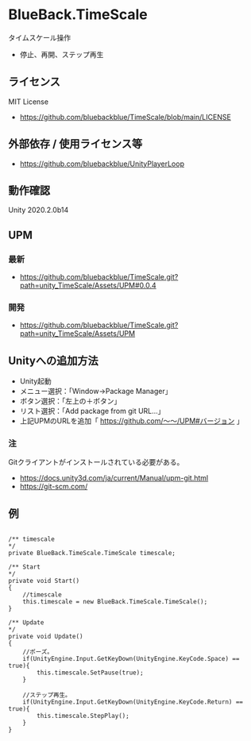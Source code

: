 # BlueBack.TimeScale
タイムスケール操作
* 停止、再開、ステップ再生

## ライセンス
MIT License
* https://github.com/bluebackblue/TimeScale/blob/main/LICENSE

## 外部依存 / 使用ライセンス等
* https://github.com/bluebackblue/UnityPlayerLoop

## 動作確認
Unity 2020.2.0b14

## UPM
### 最新
* https://github.com/bluebackblue/TimeScale.git?path=unity_TimeScale/Assets/UPM#0.0.4
### 開発
* https://github.com/bluebackblue/TimeScale.git?path=unity_TimeScale/Assets/UPM

## Unityへの追加方法
* Unity起動
* メニュー選択：「Window->Package Manager」
* ボタン選択：「左上の＋ボタン」
* リスト選択：「Add package from git URL...」
* 上記UPMのURLを追加「 https://github.com/～～/UPM#バージョン 」
### 注
Gitクライアントがインストールされている必要がある。
* https://docs.unity3d.com/ja/current/Manual/upm-git.html
* https://git-scm.com/

## 例
```

/** timescale
*/
private BlueBack.TimeScale.TimeScale timescale;

/** Start
*/
private void Start()
{
	//timescale
	this.timescale = new BlueBack.TimeScale.TimeScale();
}

/** Update
*/
private void Update()
{
	//ポーズ。
	if(UnityEngine.Input.GetKeyDown(UnityEngine.KeyCode.Space) == true){
		this.timescale.SetPause(true);
	}

	//ステップ再生。
	if(UnityEngine.Input.GetKeyDown(UnityEngine.KeyCode.Return) == true){
		this.timescale.StepPlay();
	}
}

```

